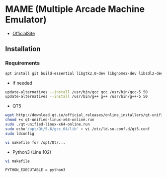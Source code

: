 # MAME (Multiple Arcade Machine Emulator)

- [OfficialSite](https://www.mamedev.org/)

## Installation

### Requirements
```bash
apt install git build-essential libgtk2.0-dev libgnome2-dev libsdl2-dev libsdl2-ttf-dev gcc-5 g++-5
```

- If needed
```bash
update-alternatives --install /usr/bin/gcc gcc /usr/bin/gcc-5 50
update-alternatives --install /usr/bin/g++ g++ /usr/bin/g++-5 50
```

- QT5
```bash
wget http://download.qt.io/official_releases/online_installers/qt-unified-linux-x64-online.run
chmod +x qt-unified-linux-x64-online.run
sudo ./qt-unified-linux-x64-online.run
sudo echo'/opt/Qt/5.6/gcc_64/lib' > vi /etc/ld.so.conf.d/qt5.conf
sudo ldconfig
```

```bash
vi makefile for /opt/Qt/...
```

- Python3 (Line 102)

```bash
vi makefile
```

```bash
PYTHON_EXECUTABLE = python3
```
